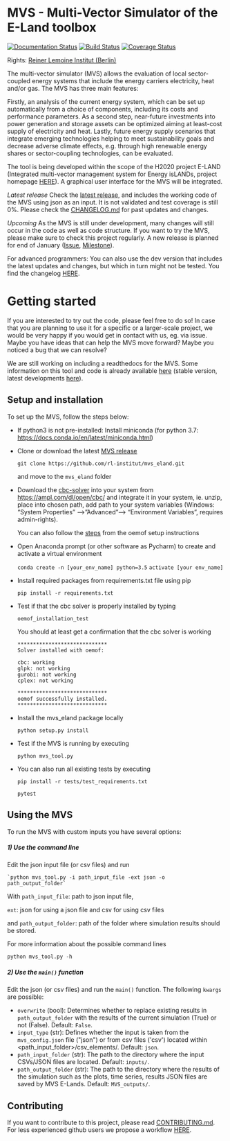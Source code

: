 # MVS - Multi-Vector Simulator of the E-Land toolbox

[![Documentation Status](https://readthedocs.org/projects/mvs-eland/badge/?version=latest)](https://mvs-eland.readthedocs.io/en/latest/?badge=latest)
[![Build Status](https://travis-ci.com/rl-institut/mvs_eland.svg?branch=dev)](https://travis-ci.com/rl-institut/mvs_eland)
[![Coverage Status](https://coveralls.io/repos/github/rl-institut/mvs_eland/badge.svg?branch=dev)](https://coveralls.io/github/rl-institut/mvs_eland?branch=dev)

Rights: [Reiner Lemoine Institut (Berlin)](https://reiner-lemoine-institut.de/)

The multi-vector simulator (MVS) allows the evaluation of local sector-coupled energy systems that include the energy carriers electricity, heat and/or gas. The MVS has three main features:

Firstly, an analysis of the current energy system, which can be set up automatically from a choice of components, including its costs and performance parameters. As a second step, near-future investments into power generation and storage assets can be optimized aiming at least-cost supply of electricity and heat. Lastly, future energy supply scenarios that integrate emerging technologies helping to meet sustainability goals and decrease adverse climate effects, e.g. through high renewable energy shares or sector-coupling technologies, can be evaluated.

The tool is being developed within the scope of the H2020 project E-LAND (Integrated multi-vector management system for Energy isLANDs, project homepage [HERE](https://elandh2020.eu/)). A graphical user interface for the MVS will be integrated.

*Latest release*
Check the [latest release](https://github.com/rl-institut/mvs_eland/releases/latest), and includes the working code of the MVS using json as an input. It is not validated and test coverage is still 0%. Please check the [CHANGELOG.md](https://github.com/rl-institut/mvs_eland/blob/master/CHANGELOG.md) for past updates and changes.

*Upcoming*
As the MVS is still under development, many changes will still occur in the code as well as code structure. If you want to try the MVS, please make sure to check this project regularly. A new release is planned for end of January ([Issue](https://github.com/rl-institut/mvs_eland/issues/51), [Milestone](https://github.com/rl-institut/mvs_eland/milestone/1)). 

For advanced programmers: You can also use the dev version that includes the latest updates and changes, but which in turn might not be tested. You find the changelog [HERE](https://github.com/rl-institut/mvs_eland/blob/dev/CHANGELOG.md).

# Getting started

If you are interested to try out the code, please feel free to do so! In case that you are planning to use it for a specific or a larger-scale project, we would be very happy if you would get in contact with us, eg. via issue. Maybe you have ideas that can help the MVS move forward? Maybe you noticed a bug that we can resolve?

We are still working on including a readthedocs for the MVS. Some information on this tool and code is already available [here](https://mvs-eland.readthedocs.io/en/stable/) (stable version, latest developments [here](https://mvs-eland.readthedocs.io/en/latest/)).

## Setup and installation

To set up the MVS, follow the steps below:

* If python3 is not pre-installed: Install miniconda (for python 3.7: https://docs.conda.io/en/latest/miniconda.html)

* Clone or download the latest [MVS release](https://github.com/rl-institut/mvs_eland/releases)

    `git clone https://github.com/rl-institut/mvs_eland.git`

    and move to the `mvs_eland` folder

* Download the [cbc-solver](https://projects.coin-or.org/Cbc) into your system from https://ampl.com/dl/open/cbc/ and integrate it in your system, ie. unzip, place into chosen path, add path to your system variables  (Windows: “System Properties” -->”Advanced”--> “Environment Variables”, requires admin-rights). 

    You can also follow the [steps](https://oemof.readthedocs.io/en/latest/installation_and_setup.html) from the oemof setup instructions

* Open Anaconda prompt (or other software as Pycharm) to create and activate a virtual environment

    `conda create -n [your_env_name] python=3.5`
    `activate [your env_name]`

* Install required packages from requirements.txt file using pip

    `pip install -r requirements.txt`

* Test if that the cbc solver is properly installed by typing

    `oemof_installation_test`

    You should at least get a confirmation that the cbc solver is working

    ```
    *****************************
    Solver installed with oemof:

    cbc: working
    glpk: not working
    gurobi: not working
    cplex: not working

    *****************************
    oemof successfully installed.
    *****************************

    ```
    
* Install the mvs_eland package locally

    `python setup.py install`

* Test if the MVS is running by executing

    `python mvs_tool.py`
    
* You can also run all existing tests by executing

    `pip install -r tests/test_requirements.txt`
    
    `pytest`
    
## Using the MVS

To run the MVS with custom inputs you have several options:

##### 1) Use the command line

Edit the json input file (or csv files) and run

    `python mvs_tool.py -i path_input_file -ext json -o path_output_folder`

With 
`path_input_file`: path to json input file,

`ext`: json for using a json file and csv for using csv files

and `path_output_folder`: path of the folder where simulation results should be stored.

For more information about the possible command lines

`python mvs_tool.py -h`

##### 2) Use the `main()` function

Edit the json (or csv files) and run the `main()` function. The following `kwargs` are possible:

- `overwrite` (bool): Determines whether to replace existing results in `path_output_folder` with the results of the current simulation (True) or not (False). Default: `False`.
- `input_type` (str): Defines whether the input is taken from the `mvs_config.json` file ("json") or from csv files ('csv') located within <path_input_folder>/csv_elements/. Default: `json`.
- `path_input_folder` (str): The path to the directory where the input CSVs/JSON files are located. Default: `inputs/`.
- `path_output_folder` (str): The path to the directory where the results of the simulation such as the plots, time series, results JSON files are saved by MVS E-Lands. Default: `MVS_outputs/`.


## Contributing

If you want to contribute to this project, please read [CONTRIBUTING.md](https://github.com/rl-institut/mvs_eland/blob/dev/CONTRIBUTING.md). For less experienced github users we propose a workflow [HERE](https://github.com/rl-institut/mvs_eland/wiki/Examplary-Workflow).
